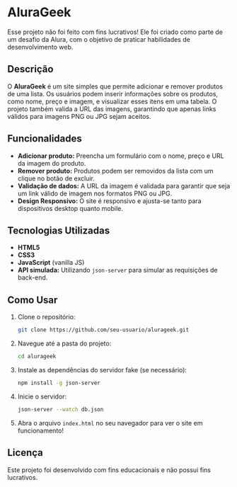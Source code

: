 # AluraGeek

Esse projeto não foi feito com fins lucrativos! Ele foi criado como parte de um desafio da Alura, com o objetivo de praticar habilidades de desenvolvimento web.

## Descrição

O **AluraGeek** é um site simples que permite adicionar e remover produtos de uma lista. Os usuários podem inserir informações sobre os produtos, como nome, preço e imagem, e visualizar esses itens em uma tabela. O projeto também valida a URL das imagens, garantindo que apenas links válidos para imagens PNG ou JPG sejam aceitos.

## Funcionalidades

- **Adicionar produto:** Preencha um formulário com o nome, preço e URL da imagem do produto.
- **Remover produto:** Produtos podem ser removidos da lista com um clique no botão de excluir.
- **Validação de dados:** A URL da imagem é validada para garantir que seja um link válido de imagem nos formatos PNG ou JPG.
- **Design Responsivo:** O site é responsivo e ajusta-se tanto para dispositivos desktop quanto mobile.

## Tecnologias Utilizadas

- **HTML5**
- **CSS3**
- **JavaScript** (vanilla JS)
- **API simulada:** Utilizando `json-server` para simular as requisições de back-end.

## Como Usar

1. Clone o repositório:
    ```bash
    git clone https://github.com/seu-usuario/alurageek.git
    ```

2. Navegue até a pasta do projeto:
    ```bash
    cd alurageek
    ```

3. Instale as dependências do servidor fake (se necessário):
    ```bash
    npm install -g json-server
    ```

4. Inicie o servidor:
    ```bash
    json-server --watch db.json
    ```

5. Abra o arquivo `index.html` no seu navegador para ver o site em funcionamento!

## Licença

Este projeto foi desenvolvido com fins educacionais e não possui fins lucrativos.
